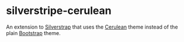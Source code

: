 silverstripe-cerulean
=====================

An extension to [Silverstrap](http://dev.entidi.com/p/silverstrap/) that
uses the [Cerulean](http://bootswatch.com/cerulean/) theme instead of
the plain [Bootstrap](http://twitter.github.io/bootstrap/) theme.
